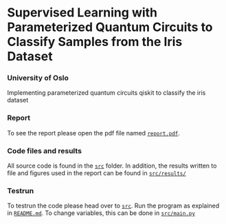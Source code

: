 # Supervised Learning with Parameterized Quantum Circuits to Classify Samples from the Iris Dataset
### University of Oslo

Implementing parameterized quantum circuits qiskit to classify the iris dataset

### Report
To see the report please open the pdf file named [`report.pdf`](https://github.com/philipkarim/Supervised-Learning-with-Parameterized-Quantum-Circuits/report.pdf).

### Code files and results
All source code is found in the [`src`](https://github.com/philipkarim/Supervised-Learning-with-Parameterized-Quantum-Circuits/tree/main/src) folder. In addition, the results written to file and figures used in the report can be found in [`src/results/`](https://github.com/philipkarim/Supervised-Learning-with-Parameterized-Quantum-Circuits/tree/main/src/Results)

### Testrun
To testrun the code please head over to [`src`](https://github.com/philipkarim/Supervised-Learning-with-Parameterized-Quantum-Circuits/tree/main/src). Run the program as explained in [`README.md`](https://github.com/philipkarim/Supervised-Learning-with-Parameterized-Quantum-Circuits/blob/main/src/README.md). To change variables, this can be done in [`src/main.py`](https://github.com/philipkarim/Supervised-Learning-with-Parameterized-Quantum-Circuits/tree/main/src)
